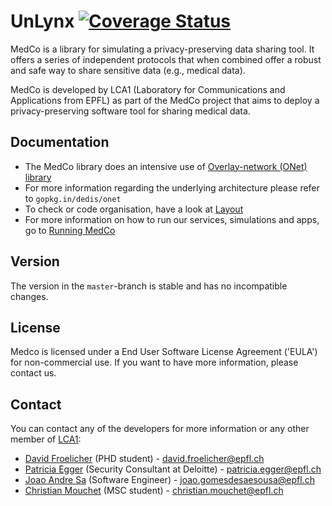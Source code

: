 # UnLynx [![Coverage Status](https://coveralls.io/repos/github/JoaoAndreSa/MedCo/badge.svg?branch=master)](https://coveralls.io/github/JoaoAndreSa/MedCo?branch=master)
MedCo is a library for simulating a privacy-preserving data sharing tool. It offers a series of independent protocols that when combined offer a robust and safe way to share sensitive data (e.g., medical data).  

MedCo is developed by LCA1 (Laboratory for Communications and Applications from EPFL) as part of the MedCo project that aims to deploy a privacy-preserving software tool for sharing medical data.  

## Documentation

* The MedCo library does an intensive use of [Overlay-network (ONet) library](https://github.com/dedis/onet)
* For more information regarding the underlying architecture please refer to `gopkg.in/dedis/onet`
* To check or code organisation, have a look at [Layout](https://github.com/JoaoAndreSa/MedCo/wiki/Layout)
* For more information on how to run our services, simulations and apps, go to [Running MedCo](https://github.com/JoaoAndreSa/MedCo/wiki/Running-MedCo)

## Version

The version in the `master`-branch is stable and has no incompatible changes.

## License

Medco is licensed under a End User Software License Agreement ('EULA') for non-commercial use. If you want to have more information, please contact us.

## Contact
You can contact any of the developers for more information or any other member of [LCA1](http://lca.epfl.ch/people/lca1/):

* [David Froelicher](https://github.com/froelich) (PHD student) - david.froelicher@epfl.ch
* [Patricia Egger](https://github.com/pegger) (Security Consultant at Deloitte) - patricia.egger@epfl.ch
* [Joao Andre Sa](https://github.com/JoaoAndreSa) (Software Engineer) - joao.gomesdesaesousa@epfl.ch
* [Christian Mouchet](https://github.com/ChristianMct) (MSC student) - christian.mouchet@epfl.ch
